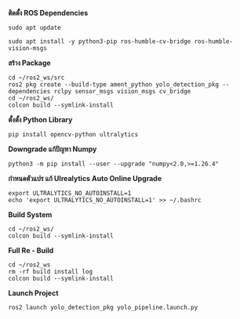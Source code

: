 **ติดตั้ง ROS Dependencies**
```
sudo apt update
```
```
sudo apt install -y python3-pip ros-humble-cv-bridge ros-humble-vision-msgs
```

**สร้าง Package**
```
cd ~/ros2_ws/src
ros2 pkg create --build-type ament_python yolo_detection_pkg --dependencies rclpy sensor_msgs vision_msgs cv_bridge
cd ~/ros2_ws/
colcon build --symlink-install
```

**ตั้งตั้ง Python Library**
```
pip install opencv-python ultralytics
```

**Downgrade แก้ปัญหา Numpy**
```
python3 -m pip install --user --upgrade "numpy<2.0,>=1.26.4"
```

**กำหนดตัวแปร แก้ Ulrealytics Auto Online Upgrade**
```
export ULTRALYTICS_NO_AUTOINSTALL=1
echo 'export ULTRALYTICS_NO_AUTOINSTALL=1' >> ~/.bashrc
```

**Build System**
```
cd ~/ros2_ws/
colcon build --symlink-install
```

**Full Re - Build**
```
cd ~/ros2_ws
rm -rf build install log 
colcon build --symlink-install
```

**Launch Project**
```
ros2 launch yolo_detection_pkg yolo_pipeline.launch.py
```


